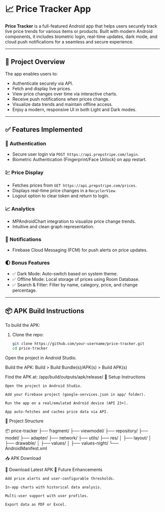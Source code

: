 # 📈 Price Tracker App

**Price Tracker** is a full-featured Android app that helps users securely track live price trends for various items or products. Built with modern Android components, it includes biometric login, real-time updates, dark mode, and cloud push notifications for a seamless and secure experience.

---

## 🚀 Project Overview

The app enables users to:

- Authenticate securely via API.
- Fetch and display live prices.
- View price changes over time via interactive charts.
- Receive push notifications when prices change.
- Visualize data trends and maintain offline access.
- Enjoy a modern, responsive UI in both Light and Dark modes.

---

## ✅ Features Implemented

### 🔐 **Authentication**
- Secure user login via `POST https://api.prepstripe.com/login`.
- Biometric Authentication (Fingerprint/Face Unlock) on app restart.

### 💹 **Price Display**
- Fetches prices from `GET https://api.prepstripe.com/prices`.
- Displays real-time price changes in a `RecyclerView`.
- Logout option to clear token and return to login.

### 📈 **Analytics**
- MPAndroidChart integration to visualize price change trends.
- Intuitive and clean graph representation.

### 🔔 **Notifications**
- Firebase Cloud Messaging (FCM) for push alerts on price updates.

### 🌓 **Bonus Features**
- ✅ Dark Mode: Auto-switch based on system theme.
- ✅ Offline Mode: Local storage of prices using Room Database.
- ✅ Search & Filter: Filter by name, category, price, and change percentage.

---

## 📦 APK Build Instructions

To build the APK:

1. Clone the repo:
   ```bash
   git clone https://github.com/your-username/price-tracker.git
   cd price-tracker
Open the project in Android Studio.

Build the APK:
Build > Build Bundle(s)/APK(s) > Build APK(s)

Find the APK at:
/app/build/outputs/apk/release/
🧪 Setup Instructions

    Open the project in Android Studio.

    Add your Firebase project (google-services.json in app/ folder).

    Run the app on a real/emulated Android device (API 23+).

    App auto-fetches and caches price data via API.

📂 Project Structure

📦 price-tracker
├── fragment/
├── viewmodel/
├── repository/
├── model/
├── adapter/
├── network/
├── utils/
├── res/
│   ├── layout/
│   ├── drawable/
│   ├── values/
│   ├── values-night/
└── AndroidManifest.xml

📥 APK Download

📌 Download Latest APK
🧠 Future Enhancements

    Add price alerts and user-configurable thresholds.

    In-app charts with historical data analysis.

    Multi-user support with user profiles.

    Export data as PDF or Excel.

